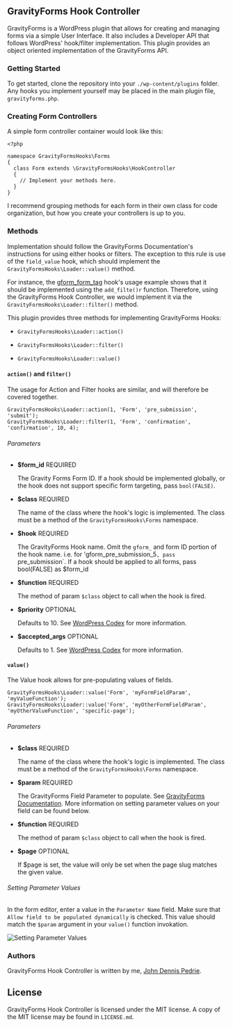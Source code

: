 ## GravityForms Hook Controller

GravityForms is a WordPress plugin that allows for creating and managing forms via a simple User Interface. It also includes a Developer API that follows WordPress' hook/filter implementation. This plugin provides an object oriented implementation of the GravityForms API.

### Getting Started

To get started, clone the repository into your `./wp-content/plugins` folder. Any hooks you implement yourself may be placed in the main plugin file, `gravityforms.php`.

### Creating Form Controllers

A simple form controller container would look like this:

```
<?php

namespace GravityFormsHooks\Forms
{
  class Form extends \GravityFormsHooks\HookController
  {
    // Implement your methods here.
  }
}
```

I recommend grouping methods for each form in their own class for code organization, but how you create your controllers is up to you.

### Methods

Implementation should follow the GravityForms Documentation's instructions for using either hooks or filters. The exception to this rule is use of the `field_value` hook, which should implement the `GravityFormsHooks\Loader::value()` method.

For instance, the [gform_form_tag](http://www.gravityhelp.com/documentation/page/Gform_form_tag) hook's usage example shows that it should be implemented using the `add_filte()r` function. Therefore, using the GravityForms Hook Controller, we would implement it via the `GravityFormsHooks\Loader::filter()` method.

This plugin provides three methods for implementing GravityForms Hooks:

* `GravityFormsHooks\Loader::action()`

* `GravityFormsHooks\Loader::filter()`

* `GravityFormsHooks\Loader::value()`

#### `action()` and `filter()`

The usage for Action and Filter hooks are similar, and will therefore be covered together.

```
GravityFormsHooks\Loader::action(1, 'Form', 'pre_submission', 'submit');
GravityFormsHooks\Loader::filter(1, 'Form', 'confirmation', 'confirmation', 10, 4);
```

###### Parameters

* **$form_id** REQUIRED
	
	The Gravity Forms Form ID. If a hook should be implemented globally, or the hook does not support specific form targeting, pass `bool(FALSE)`.

* **$class** REQUIRED

	The name of the class where the hook's logic is implemented. The class must be a method of the `GravityFormsHooks\Forms` namespace.

* **$hook** REQUIRED

	The GravityForms Hook name. Omit the `gform_` and form ID portion of the hook name. i.e. for 'gform_pre_submission_5`, pass `pre_submission`. If a hook should be applied to all forms, pass bool(FALSE) as $form_id

* **$function** REQUIRED

	The method of param `$class` object to call when the hook is fired.

* **$priority** OPTIONAL
	
	Defaults to 10. See [WordPress Codex](http://codex.wordpress.org/Function_Reference/add_action#Parameters) for more information.
	
* **$accepted_args** OPTIONAL

	Defaults to 1. See [WordPress Codex](http://codex.wordpress.org/Function_Reference/add_action#Parameters) for more information.


#### `value()`

The Value hook allows for pre-populating values of fields.

```
GravityFormsHooks\Loader::value('Form', 'myFormFieldParam', 'myValueFunction');
GravityFormsHooks\Loader::value('Form', 'myOtherFormFieldParam', 'myOtherValueFunction', 'specific-page');
```

###### Parameters

* **$class** REQUIRED

	The name of the class where the hook's logic is implemented. The class must be a method of the `GravityFormsHooks\Forms` namespace.

* **$param** REQUIRED

	The GravityForms Field Parameter to populate. See [GravityForms Documentation](http://www.gravityhelp.com/documentation/page/Gform_field_value_$parameter_name). More information on setting parameter values on your field can be found below.

* **$function** REQUIRED

	The method of param `$class` object to call when the hook is fired.

* **$page** OPTIONAL

	If $page is set, the value will only be set when the page slug matches the given value.

###### Setting Parameter Values

In the form editor, enter a value in the `Parameter Name` field. Make sure that `Allow field to be populated dynamically` is checked. This value should match the `$param` argument in your `value()` function invokation.

![Setting Parameter Values](https://raw.github.com/jdpedrie/gravityforms-hook-controller/assets/param.png)

### Authors

GravityForms Hook Controller is written by me, [John Dennis Pedrie](http://johnpedrie.com).

## License

GravityForms Hook Controller is licensed under the MIT license. A copy of the MIT license may be found in `LICENSE.md`.
